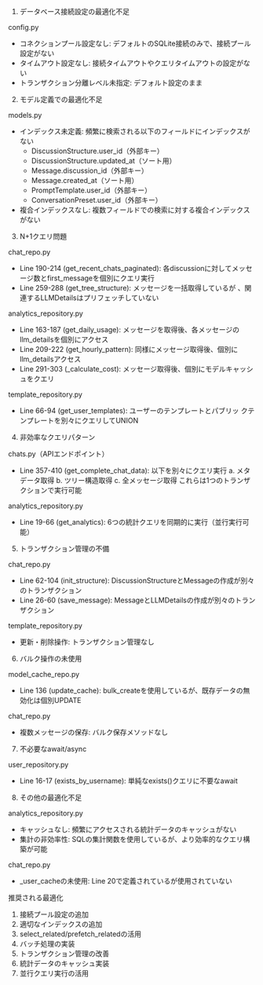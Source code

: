 1. データベース接続設定の最適化不足

  config.py

  - コネクションプール設定なし:
  デフォルトのSQLite接続のみで、接続プール設定がない
  - タイムアウト設定なし:
  接続タイムアウトやクエリタイムアウトの設定がない
  - トランザクション分離レベル未指定: デフォルト設定のまま

  2. モデル定義での最適化不足

  models.py

  - インデックス未定義:
  頻繁に検索される以下のフィールドにインデックスがない
    - DiscussionStructure.user_id（外部キー）
    - DiscussionStructure.updated_at（ソート用）
    - Message.discussion_id（外部キー）
    - Message.created_at（ソート用）
    - PromptTemplate.user_id（外部キー）
    - ConversationPreset.user_id（外部キー）
  - 複合インデックスなし:
  複数フィールドでの検索に対する複合インデックスがない

  3. N+1クエリ問題

  chat_repo.py

  - Line 190-214 (get_recent_chats_paginated):
  各discussionに対してメッセージ数とfirst_messageを個別にクエリ実行
  - Line 259-288 (get_tree_structure): メッセージを一括取得しているが
  、関連するLLMDetailsはプリフェッチしていない

  analytics_repository.py

  - Line 163-187 (get_daily_usage):
  メッセージを取得後、各メッセージのllm_detailsを個別にアクセス
  - Line 209-222 (get_hourly_pattern):
  同様にメッセージ取得後、個別にllm_detailsアクセス
  - Line 291-303 (_calculate_cost):
  メッセージ取得後、個別にモデルキャッシュをクエリ

  template_repository.py

  - Line 66-94 (get_user_templates): ユーザーのテンプレートとパブリッ
  クテンプレートを別々にクエリしてUNION

  4. 非効率なクエリパターン

  chats.py（APIエンドポイント）

  - Line 357-410 (get_complete_chat_data): 以下を別々にクエリ実行
    a. メタデータ取得
    b. ツリー構造取得
    c. 全メッセージ取得
  これらは1つのトランザクションで実行可能

  analytics_repository.py

  - Line 19-66 (get_analytics):
  6つの統計クエリを同期的に実行（並行実行可能）

  5. トランザクション管理の不備

  chat_repo.py

  - Line 62-104 (init_structure):
  DiscussionStructureとMessageの作成が別々のトランザクション
  - Line 26-60 (save_message):
  MessageとLLMDetailsの作成が別々のトランザクション

  template_repository.py

  - 更新・削除操作: トランザクション管理なし

  6. バルク操作の未使用

  model_cache_repo.py

  - Line 136 (update_cache):
  bulk_createを使用しているが、既存データの無効化は個別UPDATE

  chat_repo.py

  - 複数メッセージの保存: バルク保存メソッドなし

  7. 不必要なawait/async

  user_repository.py

  - Line 16-17 (exists_by_username): 単純なexists()クエリに不要なawait

  8. その他の最適化不足

  analytics_repository.py

  - キャッシュなし: 頻繁にアクセスされる統計データのキャッシュがない
  - 集計の非効率性:
  SQLの集計関数を使用しているが、より効率的なクエリ構築が可能

  chat_repo.py

  - _user_cacheの未使用: Line 20で定義されているが使用されていない

  推奨される最適化

  1. 接続プール設定の追加
  2. 適切なインデックスの追加
  3. select_related/prefetch_relatedの活用
  4. バッチ処理の実装
  5. トランザクション管理の改善
  6. 統計データのキャッシュ実装
  7. 並行クエリ実行の活用
